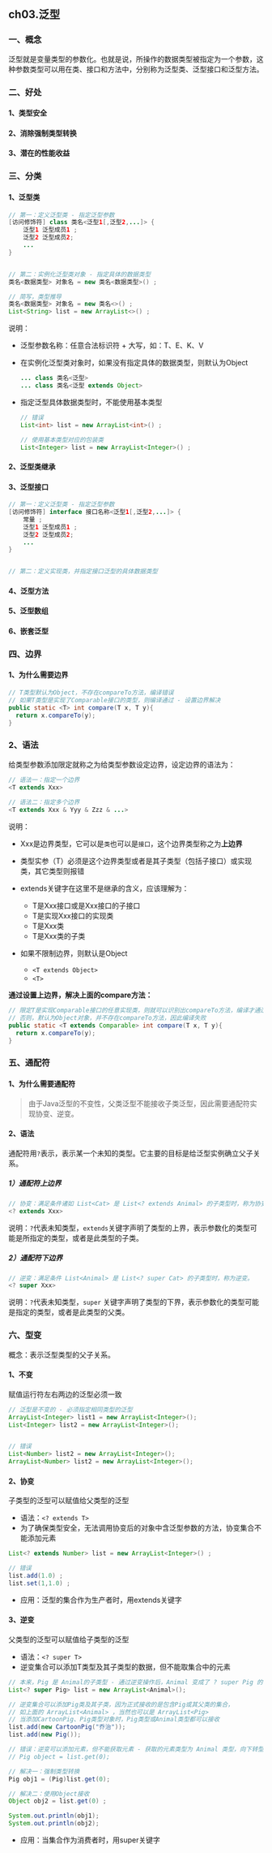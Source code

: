 ## ch03.泛型

### 一、概念

泛型就是变量类型的参数化。也就是说，所操作的数据类型被指定为一个参数，这种参数类型可以用在类、接口和方法中，分别称为泛型类、泛型接口和泛型方法。



### 二、好处

#### 1、类型安全

#### 2、消除强制类型转换

#### 3、潜在的性能收益



### 三、分类

#### 1、泛型类

```java
// 第一：定义泛型类 - 指定泛型参数 
[访问修饰符] class 类名<泛型1[,泛型2,...]> {
	泛型1 泛型成员1 ;
	泛型2 泛型成员2;
	...
}


// 第二：实例化泛型类对象 - 指定具体的数据类型
类名<数据类型> 对象名 = new 类名<数据类型>() ;

// 简写，类型推导
类名<数据类型> 对象名 = new 类名<>() ;
List<String> list = new ArrayList<>() ;
```

说明：

- 泛型参数名称：任意合法标识符 + 大写，如：T、E、K、V

- 在实例化泛型类对象时，如果没有指定具体的数据类型，则默认为Object

  ```java
  ... class 类名<泛型>
  ... class 类名<泛型 extends Object>
  ```

- 指定泛型具体数据类型时，不能使用基本类型

  ```java
  // 错误
  List<int> list = new ArrayList<int>() ;
  
  // 使用基本类型对应的包装类
  List<Integer> list = new ArrayList<Integer>() ;
  ```

  



#### 2、泛型类继承





#### 3、泛型接口

```java
// 第一：定义泛型类 - 指定泛型参数 
[访问修饰符] interface 接口名称<泛型1[,泛型2,...]> {
	常量 ;
    泛型1 泛型成员1 ;
	泛型2 泛型成员2;
	...
}


// 第二：定义实现类，并指定接口泛型的具体数据类型
```









#### 4、泛型方法

#### 5、泛型数组

#### 6、嵌套泛型



### 四、边界

#### 1、为什么需要边界

```java
// T类型默认为Object，不存在compareTo方法，编译错误
// 如果T类型是实现了Comparable接口的类型，则编译通过 - 设置边界解决
public static <T> int compare(T x, T y){
  return x.compareTo(y);
}
```



### 2、语法

给类型参数添加限定就称之为给类型参数设定边界，设定边界的语法为：

```java
// 语法一：指定一个边界
<T extends Xxx>
  
// 语法二：指定多个边界
<T extends Xxx & Yyy & Zzz & ...>
```

说明：

- Xxx是边界类型，它可以是`类`也可以是`接口`，这个边界类型称之为**上边界**
- 类型实参（T）必须是这个边界类型或者是其子类型（包括子接口）或实现类，其它类型则报错

- extends关键字在这里不是继承的含义，应该理解为：
  - T是Xxx接口或是Xxx接口的子接口
  - T是实现Xxx接口的实现类
  - T是Xxx类
  - T是Xxx类的子类
- 如果不限制边界，则默认是Object
  - `<T extends Object>`
  - `<T>`



**通过设置上边界，解决上面的compare方法：**

```java
// 限定T是实现Comparable接口的任意实现类，则就可以识别出compareTo方法，编译才通过
// 否则，默认为Object对象，并不存在compareTo方法，因此编译失败
public static <T extends Comparable> int compare(T x, T y){
  return x.compareTo(y);
}
```





### 五、通配符

#### 1、为什么需要通配符

>由于Java泛型的不变性，父类泛型不能接收子类泛型，因此需要通配符实现协变、逆变。



#### 2、语法

通配符用`?`表示，表示某一个未知的类型。它主要的目标是给泛型实例确立父子关系。



##### 1）通配符上边界

```java
// 协变：满足条件诸如 List<Cat> 是 List<? extends Animal> 的子类型时，称为协变。
<? extends Xxx>
```

说明：`?`代表未知类型，`extends`关键字声明了类型的上界，表示参数化的类型可能是所指定的类型，或者是此类型的子类。



##### 2）通配符下边界

```java
// 逆变：满足条件 List<Animal> 是 List<? super Cat> 的子类型时，称为逆变。
<? super Xxx>
```

说明：`?`代表未知类型，`super` 关键字声明了类型的下界，表示参数化的类型可能是指定的类型，或者是此类型的父类。



### 六、型变

概念：表示泛型类型的父子关系。

#### 1、不变

赋值运行符左右两边的泛型必须一致

```java
// 泛型是不变的 - 必须指定相同类型的泛型
ArrayList<Integer> list1 = new ArrayList<Integer>();
List<Integer> list2 = new ArrayList<Integer>();


// 错误
List<Number> list2 = new ArrayList<Integer>();
ArrayList<Number> list2 = new ArrayList<Integer>();
```



#### 2、协变

子类型的泛型可以赋值给父类型的泛型

- 语法：`<? extends T>`
- 为了确保类型安全，无法调用协变后的对象中含泛型参数的方法，协变集合不能添加元素

```java
List<? extends Number> list = new ArrayList<Integer>() ;

// 错误
list.add(1.0) ;
list.set(1,1.0) ;	
```

- 应用：泛型的集合作为生产者时，用extends关键字



#### 3、逆变

父类型的泛型可以赋值给子类型的泛型

- 语法：`<? super T>`
- 逆变集合可以添加T类型及其子类型的数据，但不能取集合中的元素

```java
// 本来，Pig 是 Animal的子类型 - 通过逆变操作后，Animal 变成了 ? super Pig 的子类型
List<? super Pig> list = new ArrayList<Animal>();

// 逆变集合可以添加Pig类及其子类，因为正式接收的是包含Pig或其父类的集合，
// 如上面的 ArrayList<Animal> ，当然也可以是 ArrayList<Pig>
// 当添加CartoonPig、Pig类型对象时，Pig类型或Animal类型都可以接收
list.add(new CartoonPig("乔治"));
list.add(new Pig());

// 错误：逆变可以添加元素，但不能获取元素 - 获取的元素类型为 Animal 类型，向下转型为Pig类型失败
// Pig object = list.get(0);

// 解决一：强制类型转换
Pig obj1 = (Pig)list.get(0);

// 解决二：使用Object接收
Object obj2 = list.get(0) ;

System.out.println(obj1);
System.out.println(obj2);
```

- 应用：当集合作为消费者时，用super关键字














